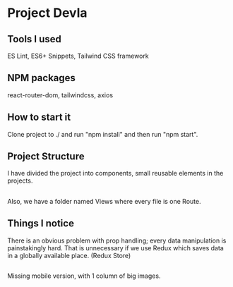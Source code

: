 # Project Devla

## Tools I used

ES Lint, ES6+ Snippets, Tailwind CSS framework

## NPM packages

react-router-dom, tailwindcss, axios

## How to start it

Clone project to ./ and run "npm install" and then run "npm start".

## Project Structure

I have divided the project into components, small reusable elements in the projects.

##

Also, we have a folder named Views where every file is one Route.

## Things I notice

There is an obvious problem with prop handling; every data manipulation is painstakingly hard. That is unnecessary if we use Redux which saves data in a globally available place. (Redux Store)

##

Missing mobile version, with 1 column of big images.
